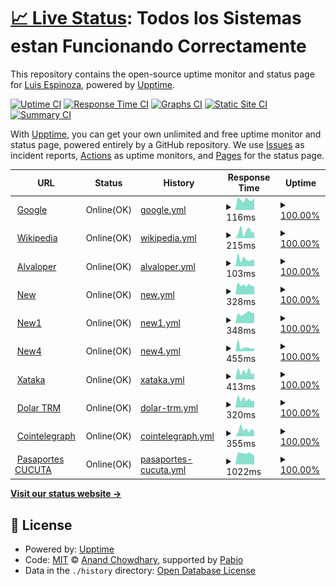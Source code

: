 # [📈 Live Status](https://alvaloper.github.io/monitoring): <!--live status--> **Todos los Sistemas estan Funcionando Correctamente**

This repository contains the open-source uptime monitor and status page for [Luis Espinoza](alvaloper.github.io), powered by [Upptime](https://github.com/upptime/upptime).

[![Uptime CI](https://github.com/alvaloper/monitoring/workflows/Uptime%20CI/badge.svg)](https://github.com/alvaloper/monitoring/actions?query=workflow%3A%22Uptime+CI%22)
[![Response Time CI](https://github.com/alvaloper/monitoring/workflows/Response%20Time%20CI/badge.svg)](https://github.com/alvaloper/monitoring/actions?query=workflow%3A%22Response+Time+CI%22)
[![Graphs CI](https://github.com/alvaloper/monitoring/workflows/Graphs%20CI/badge.svg)](https://github.com/alvaloper/monitoring/actions?query=workflow%3A%22Graphs+CI%22)
[![Static Site CI](https://github.com/alvaloper/monitoring/workflows/Static%20Site%20CI/badge.svg)](https://github.com/alvaloper/monitoring/actions?query=workflow%3A%22Static+Site+CI%22)
[![Summary CI](https://github.com/alvaloper/monitoring/workflows/Summary%20CI/badge.svg)](https://github.com/alvaloper/monitoring/actions?query=workflow%3A%22Summary+CI%22)

With [Upptime](https://upptime.js.org), you can get your own unlimited and free uptime monitor and status page, powered entirely by a GitHub repository. We use [Issues](https://github.com/alvaloper/monitoring/issues) as incident reports, [Actions](https://github.com/alvaloper/monitoring/actions) as uptime monitors, and [Pages](https://alvaloper.github.io/monitoring) for the status page.

<!--start: status pages-->
<!-- This summary is generated by Upptime (https://github.com/upptime/upptime) -->
<!-- Do not edit this manually, your changes will be overwritten -->
<!-- prettier-ignore -->
| URL | Status | History | Response Time | Uptime |
| --- | ------ | ------- | ------------- | ------ |
| <img alt="" src="https://icons.duckduckgo.com/ip3/www.google.com.ico" height="13"> [Google](https://www.google.com) | Online(OK) | [google.yml](https://github.com/alvaloper/monitoring/commits/HEAD/history/google.yml) | <details><summary><img alt="Response time graph" src="./graphs/google/response-time-week.png" height="20"> 116ms</summary><br><a href="https://alvaloper.github.io/monitoring/history/google"><img alt="Response time 101" src="https://img.shields.io/endpoint?url=https%3A%2F%2Fraw.githubusercontent.com%2Falvaloper%2Fmonitoring%2FHEAD%2Fapi%2Fgoogle%2Fresponse-time.json"></a><br><a href="https://alvaloper.github.io/monitoring/history/google"><img alt="24-hour response time 136" src="https://img.shields.io/endpoint?url=https%3A%2F%2Fraw.githubusercontent.com%2Falvaloper%2Fmonitoring%2FHEAD%2Fapi%2Fgoogle%2Fresponse-time-day.json"></a><br><a href="https://alvaloper.github.io/monitoring/history/google"><img alt="7-day response time 116" src="https://img.shields.io/endpoint?url=https%3A%2F%2Fraw.githubusercontent.com%2Falvaloper%2Fmonitoring%2FHEAD%2Fapi%2Fgoogle%2Fresponse-time-week.json"></a><br><a href="https://alvaloper.github.io/monitoring/history/google"><img alt="30-day response time 106" src="https://img.shields.io/endpoint?url=https%3A%2F%2Fraw.githubusercontent.com%2Falvaloper%2Fmonitoring%2FHEAD%2Fapi%2Fgoogle%2Fresponse-time-month.json"></a><br><a href="https://alvaloper.github.io/monitoring/history/google"><img alt="1-year response time 101" src="https://img.shields.io/endpoint?url=https%3A%2F%2Fraw.githubusercontent.com%2Falvaloper%2Fmonitoring%2FHEAD%2Fapi%2Fgoogle%2Fresponse-time-year.json"></a></details> | <details><summary><a href="https://alvaloper.github.io/monitoring/history/google">100.00%</a></summary><a href="https://alvaloper.github.io/monitoring/history/google"><img alt="All-time uptime 100.00%" src="https://img.shields.io/endpoint?url=https%3A%2F%2Fraw.githubusercontent.com%2Falvaloper%2Fmonitoring%2FHEAD%2Fapi%2Fgoogle%2Fuptime.json"></a><br><a href="https://alvaloper.github.io/monitoring/history/google"><img alt="24-hour uptime 100.00%" src="https://img.shields.io/endpoint?url=https%3A%2F%2Fraw.githubusercontent.com%2Falvaloper%2Fmonitoring%2FHEAD%2Fapi%2Fgoogle%2Fuptime-day.json"></a><br><a href="https://alvaloper.github.io/monitoring/history/google"><img alt="7-day uptime 100.00%" src="https://img.shields.io/endpoint?url=https%3A%2F%2Fraw.githubusercontent.com%2Falvaloper%2Fmonitoring%2FHEAD%2Fapi%2Fgoogle%2Fuptime-week.json"></a><br><a href="https://alvaloper.github.io/monitoring/history/google"><img alt="30-day uptime 100.00%" src="https://img.shields.io/endpoint?url=https%3A%2F%2Fraw.githubusercontent.com%2Falvaloper%2Fmonitoring%2FHEAD%2Fapi%2Fgoogle%2Fuptime-month.json"></a><br><a href="https://alvaloper.github.io/monitoring/history/google"><img alt="1-year uptime 99.99%" src="https://img.shields.io/endpoint?url=https%3A%2F%2Fraw.githubusercontent.com%2Falvaloper%2Fmonitoring%2FHEAD%2Fapi%2Fgoogle%2Fuptime-year.json"></a></details>
| <img alt="" src="https://icons.duckduckgo.com/ip3/en.wikipedia.org.ico" height="13"> [Wikipedia](https://en.wikipedia.org) | Online(OK) | [wikipedia.yml](https://github.com/alvaloper/monitoring/commits/HEAD/history/wikipedia.yml) | <details><summary><img alt="Response time graph" src="./graphs/wikipedia/response-time-week.png" height="20"> 215ms</summary><br><a href="https://alvaloper.github.io/monitoring/history/wikipedia"><img alt="Response time 216" src="https://img.shields.io/endpoint?url=https%3A%2F%2Fraw.githubusercontent.com%2Falvaloper%2Fmonitoring%2FHEAD%2Fapi%2Fwikipedia%2Fresponse-time.json"></a><br><a href="https://alvaloper.github.io/monitoring/history/wikipedia"><img alt="24-hour response time 174" src="https://img.shields.io/endpoint?url=https%3A%2F%2Fraw.githubusercontent.com%2Falvaloper%2Fmonitoring%2FHEAD%2Fapi%2Fwikipedia%2Fresponse-time-day.json"></a><br><a href="https://alvaloper.github.io/monitoring/history/wikipedia"><img alt="7-day response time 215" src="https://img.shields.io/endpoint?url=https%3A%2F%2Fraw.githubusercontent.com%2Falvaloper%2Fmonitoring%2FHEAD%2Fapi%2Fwikipedia%2Fresponse-time-week.json"></a><br><a href="https://alvaloper.github.io/monitoring/history/wikipedia"><img alt="30-day response time 222" src="https://img.shields.io/endpoint?url=https%3A%2F%2Fraw.githubusercontent.com%2Falvaloper%2Fmonitoring%2FHEAD%2Fapi%2Fwikipedia%2Fresponse-time-month.json"></a><br><a href="https://alvaloper.github.io/monitoring/history/wikipedia"><img alt="1-year response time 216" src="https://img.shields.io/endpoint?url=https%3A%2F%2Fraw.githubusercontent.com%2Falvaloper%2Fmonitoring%2FHEAD%2Fapi%2Fwikipedia%2Fresponse-time-year.json"></a></details> | <details><summary><a href="https://alvaloper.github.io/monitoring/history/wikipedia">100.00%</a></summary><a href="https://alvaloper.github.io/monitoring/history/wikipedia"><img alt="All-time uptime 100.00%" src="https://img.shields.io/endpoint?url=https%3A%2F%2Fraw.githubusercontent.com%2Falvaloper%2Fmonitoring%2FHEAD%2Fapi%2Fwikipedia%2Fuptime.json"></a><br><a href="https://alvaloper.github.io/monitoring/history/wikipedia"><img alt="24-hour uptime 100.00%" src="https://img.shields.io/endpoint?url=https%3A%2F%2Fraw.githubusercontent.com%2Falvaloper%2Fmonitoring%2FHEAD%2Fapi%2Fwikipedia%2Fuptime-day.json"></a><br><a href="https://alvaloper.github.io/monitoring/history/wikipedia"><img alt="7-day uptime 100.00%" src="https://img.shields.io/endpoint?url=https%3A%2F%2Fraw.githubusercontent.com%2Falvaloper%2Fmonitoring%2FHEAD%2Fapi%2Fwikipedia%2Fuptime-week.json"></a><br><a href="https://alvaloper.github.io/monitoring/history/wikipedia"><img alt="30-day uptime 100.00%" src="https://img.shields.io/endpoint?url=https%3A%2F%2Fraw.githubusercontent.com%2Falvaloper%2Fmonitoring%2FHEAD%2Fapi%2Fwikipedia%2Fuptime-month.json"></a><br><a href="https://alvaloper.github.io/monitoring/history/wikipedia"><img alt="1-year uptime 100.00%" src="https://img.shields.io/endpoint?url=https%3A%2F%2Fraw.githubusercontent.com%2Falvaloper%2Fmonitoring%2FHEAD%2Fapi%2Fwikipedia%2Fuptime-year.json"></a></details>
| <img alt="" src="https://icons.duckduckgo.com/ip3/alvaloper.github.io.ico" height="13"> [Alvaloper](https://alvaloper.github.io) | Online(OK) | [alvaloper.yml](https://github.com/alvaloper/monitoring/commits/HEAD/history/alvaloper.yml) | <details><summary><img alt="Response time graph" src="./graphs/alvaloper/response-time-week.png" height="20"> 103ms</summary><br><a href="https://alvaloper.github.io/monitoring/history/alvaloper"><img alt="Response time 96" src="https://img.shields.io/endpoint?url=https%3A%2F%2Fraw.githubusercontent.com%2Falvaloper%2Fmonitoring%2FHEAD%2Fapi%2Falvaloper%2Fresponse-time.json"></a><br><a href="https://alvaloper.github.io/monitoring/history/alvaloper"><img alt="24-hour response time 100" src="https://img.shields.io/endpoint?url=https%3A%2F%2Fraw.githubusercontent.com%2Falvaloper%2Fmonitoring%2FHEAD%2Fapi%2Falvaloper%2Fresponse-time-day.json"></a><br><a href="https://alvaloper.github.io/monitoring/history/alvaloper"><img alt="7-day response time 103" src="https://img.shields.io/endpoint?url=https%3A%2F%2Fraw.githubusercontent.com%2Falvaloper%2Fmonitoring%2FHEAD%2Fapi%2Falvaloper%2Fresponse-time-week.json"></a><br><a href="https://alvaloper.github.io/monitoring/history/alvaloper"><img alt="30-day response time 102" src="https://img.shields.io/endpoint?url=https%3A%2F%2Fraw.githubusercontent.com%2Falvaloper%2Fmonitoring%2FHEAD%2Fapi%2Falvaloper%2Fresponse-time-month.json"></a><br><a href="https://alvaloper.github.io/monitoring/history/alvaloper"><img alt="1-year response time 96" src="https://img.shields.io/endpoint?url=https%3A%2F%2Fraw.githubusercontent.com%2Falvaloper%2Fmonitoring%2FHEAD%2Fapi%2Falvaloper%2Fresponse-time-year.json"></a></details> | <details><summary><a href="https://alvaloper.github.io/monitoring/history/alvaloper">100.00%</a></summary><a href="https://alvaloper.github.io/monitoring/history/alvaloper"><img alt="All-time uptime 100.00%" src="https://img.shields.io/endpoint?url=https%3A%2F%2Fraw.githubusercontent.com%2Falvaloper%2Fmonitoring%2FHEAD%2Fapi%2Falvaloper%2Fuptime.json"></a><br><a href="https://alvaloper.github.io/monitoring/history/alvaloper"><img alt="24-hour uptime 100.00%" src="https://img.shields.io/endpoint?url=https%3A%2F%2Fraw.githubusercontent.com%2Falvaloper%2Fmonitoring%2FHEAD%2Fapi%2Falvaloper%2Fuptime-day.json"></a><br><a href="https://alvaloper.github.io/monitoring/history/alvaloper"><img alt="7-day uptime 100.00%" src="https://img.shields.io/endpoint?url=https%3A%2F%2Fraw.githubusercontent.com%2Falvaloper%2Fmonitoring%2FHEAD%2Fapi%2Falvaloper%2Fuptime-week.json"></a><br><a href="https://alvaloper.github.io/monitoring/history/alvaloper"><img alt="30-day uptime 100.00%" src="https://img.shields.io/endpoint?url=https%3A%2F%2Fraw.githubusercontent.com%2Falvaloper%2Fmonitoring%2FHEAD%2Fapi%2Falvaloper%2Fuptime-month.json"></a><br><a href="https://alvaloper.github.io/monitoring/history/alvaloper"><img alt="1-year uptime 100.00%" src="https://img.shields.io/endpoint?url=https%3A%2F%2Fraw.githubusercontent.com%2Falvaloper%2Fmonitoring%2FHEAD%2Fapi%2Falvaloper%2Fuptime-year.json"></a></details>
| <img alt="" src="https://icons.duckduckgo.com/ip3/youtube.com.ico" height="13"> [New](https://youtube.com) | Online(OK) | [new.yml](https://github.com/alvaloper/monitoring/commits/HEAD/history/new.yml) | <details><summary><img alt="Response time graph" src="./graphs/new/response-time-week.png" height="20"> 328ms</summary><br><a href="https://alvaloper.github.io/monitoring/history/new"><img alt="Response time 313" src="https://img.shields.io/endpoint?url=https%3A%2F%2Fraw.githubusercontent.com%2Falvaloper%2Fmonitoring%2FHEAD%2Fapi%2Fnew%2Fresponse-time.json"></a><br><a href="https://alvaloper.github.io/monitoring/history/new"><img alt="24-hour response time 288" src="https://img.shields.io/endpoint?url=https%3A%2F%2Fraw.githubusercontent.com%2Falvaloper%2Fmonitoring%2FHEAD%2Fapi%2Fnew%2Fresponse-time-day.json"></a><br><a href="https://alvaloper.github.io/monitoring/history/new"><img alt="7-day response time 328" src="https://img.shields.io/endpoint?url=https%3A%2F%2Fraw.githubusercontent.com%2Falvaloper%2Fmonitoring%2FHEAD%2Fapi%2Fnew%2Fresponse-time-week.json"></a><br><a href="https://alvaloper.github.io/monitoring/history/new"><img alt="30-day response time 317" src="https://img.shields.io/endpoint?url=https%3A%2F%2Fraw.githubusercontent.com%2Falvaloper%2Fmonitoring%2FHEAD%2Fapi%2Fnew%2Fresponse-time-month.json"></a><br><a href="https://alvaloper.github.io/monitoring/history/new"><img alt="1-year response time 313" src="https://img.shields.io/endpoint?url=https%3A%2F%2Fraw.githubusercontent.com%2Falvaloper%2Fmonitoring%2FHEAD%2Fapi%2Fnew%2Fresponse-time-year.json"></a></details> | <details><summary><a href="https://alvaloper.github.io/monitoring/history/new">100.00%</a></summary><a href="https://alvaloper.github.io/monitoring/history/new"><img alt="All-time uptime 96.82%" src="https://img.shields.io/endpoint?url=https%3A%2F%2Fraw.githubusercontent.com%2Falvaloper%2Fmonitoring%2FHEAD%2Fapi%2Fnew%2Fuptime.json"></a><br><a href="https://alvaloper.github.io/monitoring/history/new"><img alt="24-hour uptime 100.00%" src="https://img.shields.io/endpoint?url=https%3A%2F%2Fraw.githubusercontent.com%2Falvaloper%2Fmonitoring%2FHEAD%2Fapi%2Fnew%2Fuptime-day.json"></a><br><a href="https://alvaloper.github.io/monitoring/history/new"><img alt="7-day uptime 100.00%" src="https://img.shields.io/endpoint?url=https%3A%2F%2Fraw.githubusercontent.com%2Falvaloper%2Fmonitoring%2FHEAD%2Fapi%2Fnew%2Fuptime-week.json"></a><br><a href="https://alvaloper.github.io/monitoring/history/new"><img alt="30-day uptime 100.00%" src="https://img.shields.io/endpoint?url=https%3A%2F%2Fraw.githubusercontent.com%2Falvaloper%2Fmonitoring%2FHEAD%2Fapi%2Fnew%2Fuptime-month.json"></a><br><a href="https://alvaloper.github.io/monitoring/history/new"><img alt="1-year uptime 96.82%" src="https://img.shields.io/endpoint?url=https%3A%2F%2Fraw.githubusercontent.com%2Falvaloper%2Fmonitoring%2FHEAD%2Fapi%2Fnew%2Fuptime-year.json"></a></details>
| <img alt="" src="https://icons.duckduckgo.com/ip3/google.com.ar.ico" height="13"> [New1](https://google.com.ar) | Online(OK) | [new1.yml](https://github.com/alvaloper/monitoring/commits/HEAD/history/new1.yml) | <details><summary><img alt="Response time graph" src="./graphs/new1/response-time-week.png" height="20"> 348ms</summary><br><a href="https://alvaloper.github.io/monitoring/history/new1"><img alt="Response time 330" src="https://img.shields.io/endpoint?url=https%3A%2F%2Fraw.githubusercontent.com%2Falvaloper%2Fmonitoring%2FHEAD%2Fapi%2Fnew1%2Fresponse-time.json"></a><br><a href="https://alvaloper.github.io/monitoring/history/new1"><img alt="24-hour response time 372" src="https://img.shields.io/endpoint?url=https%3A%2F%2Fraw.githubusercontent.com%2Falvaloper%2Fmonitoring%2FHEAD%2Fapi%2Fnew1%2Fresponse-time-day.json"></a><br><a href="https://alvaloper.github.io/monitoring/history/new1"><img alt="7-day response time 348" src="https://img.shields.io/endpoint?url=https%3A%2F%2Fraw.githubusercontent.com%2Falvaloper%2Fmonitoring%2FHEAD%2Fapi%2Fnew1%2Fresponse-time-week.json"></a><br><a href="https://alvaloper.github.io/monitoring/history/new1"><img alt="30-day response time 327" src="https://img.shields.io/endpoint?url=https%3A%2F%2Fraw.githubusercontent.com%2Falvaloper%2Fmonitoring%2FHEAD%2Fapi%2Fnew1%2Fresponse-time-month.json"></a><br><a href="https://alvaloper.github.io/monitoring/history/new1"><img alt="1-year response time 330" src="https://img.shields.io/endpoint?url=https%3A%2F%2Fraw.githubusercontent.com%2Falvaloper%2Fmonitoring%2FHEAD%2Fapi%2Fnew1%2Fresponse-time-year.json"></a></details> | <details><summary><a href="https://alvaloper.github.io/monitoring/history/new1">100.00%</a></summary><a href="https://alvaloper.github.io/monitoring/history/new1"><img alt="All-time uptime 91.67%" src="https://img.shields.io/endpoint?url=https%3A%2F%2Fraw.githubusercontent.com%2Falvaloper%2Fmonitoring%2FHEAD%2Fapi%2Fnew1%2Fuptime.json"></a><br><a href="https://alvaloper.github.io/monitoring/history/new1"><img alt="24-hour uptime 100.00%" src="https://img.shields.io/endpoint?url=https%3A%2F%2Fraw.githubusercontent.com%2Falvaloper%2Fmonitoring%2FHEAD%2Fapi%2Fnew1%2Fuptime-day.json"></a><br><a href="https://alvaloper.github.io/monitoring/history/new1"><img alt="7-day uptime 100.00%" src="https://img.shields.io/endpoint?url=https%3A%2F%2Fraw.githubusercontent.com%2Falvaloper%2Fmonitoring%2FHEAD%2Fapi%2Fnew1%2Fuptime-week.json"></a><br><a href="https://alvaloper.github.io/monitoring/history/new1"><img alt="30-day uptime 100.00%" src="https://img.shields.io/endpoint?url=https%3A%2F%2Fraw.githubusercontent.com%2Falvaloper%2Fmonitoring%2FHEAD%2Fapi%2Fnew1%2Fuptime-month.json"></a><br><a href="https://alvaloper.github.io/monitoring/history/new1"><img alt="1-year uptime 91.67%" src="https://img.shields.io/endpoint?url=https%3A%2F%2Fraw.githubusercontent.com%2Falvaloper%2Fmonitoring%2FHEAD%2Fapi%2Fnew1%2Fuptime-year.json"></a></details>
| <img alt="" src="https://icons.duckduckgo.com/ip3/google.it.ico" height="13"> [New4](https://google.it) | Online(OK) | [new4.yml](https://github.com/alvaloper/monitoring/commits/HEAD/history/new4.yml) | <details><summary><img alt="Response time graph" src="./graphs/new4/response-time-week.png" height="20"> 455ms</summary><br><a href="https://alvaloper.github.io/monitoring/history/new4"><img alt="Response time 322" src="https://img.shields.io/endpoint?url=https%3A%2F%2Fraw.githubusercontent.com%2Falvaloper%2Fmonitoring%2FHEAD%2Fapi%2Fnew4%2Fresponse-time.json"></a><br><a href="https://alvaloper.github.io/monitoring/history/new4"><img alt="24-hour response time 363" src="https://img.shields.io/endpoint?url=https%3A%2F%2Fraw.githubusercontent.com%2Falvaloper%2Fmonitoring%2FHEAD%2Fapi%2Fnew4%2Fresponse-time-day.json"></a><br><a href="https://alvaloper.github.io/monitoring/history/new4"><img alt="7-day response time 455" src="https://img.shields.io/endpoint?url=https%3A%2F%2Fraw.githubusercontent.com%2Falvaloper%2Fmonitoring%2FHEAD%2Fapi%2Fnew4%2Fresponse-time-week.json"></a><br><a href="https://alvaloper.github.io/monitoring/history/new4"><img alt="30-day response time 322" src="https://img.shields.io/endpoint?url=https%3A%2F%2Fraw.githubusercontent.com%2Falvaloper%2Fmonitoring%2FHEAD%2Fapi%2Fnew4%2Fresponse-time-month.json"></a><br><a href="https://alvaloper.github.io/monitoring/history/new4"><img alt="1-year response time 322" src="https://img.shields.io/endpoint?url=https%3A%2F%2Fraw.githubusercontent.com%2Falvaloper%2Fmonitoring%2FHEAD%2Fapi%2Fnew4%2Fresponse-time-year.json"></a></details> | <details><summary><a href="https://alvaloper.github.io/monitoring/history/new4">100.00%</a></summary><a href="https://alvaloper.github.io/monitoring/history/new4"><img alt="All-time uptime 99.99%" src="https://img.shields.io/endpoint?url=https%3A%2F%2Fraw.githubusercontent.com%2Falvaloper%2Fmonitoring%2FHEAD%2Fapi%2Fnew4%2Fuptime.json"></a><br><a href="https://alvaloper.github.io/monitoring/history/new4"><img alt="24-hour uptime 100.00%" src="https://img.shields.io/endpoint?url=https%3A%2F%2Fraw.githubusercontent.com%2Falvaloper%2Fmonitoring%2FHEAD%2Fapi%2Fnew4%2Fuptime-day.json"></a><br><a href="https://alvaloper.github.io/monitoring/history/new4"><img alt="7-day uptime 100.00%" src="https://img.shields.io/endpoint?url=https%3A%2F%2Fraw.githubusercontent.com%2Falvaloper%2Fmonitoring%2FHEAD%2Fapi%2Fnew4%2Fuptime-week.json"></a><br><a href="https://alvaloper.github.io/monitoring/history/new4"><img alt="30-day uptime 100.00%" src="https://img.shields.io/endpoint?url=https%3A%2F%2Fraw.githubusercontent.com%2Falvaloper%2Fmonitoring%2FHEAD%2Fapi%2Fnew4%2Fuptime-month.json"></a><br><a href="https://alvaloper.github.io/monitoring/history/new4"><img alt="1-year uptime 99.99%" src="https://img.shields.io/endpoint?url=https%3A%2F%2Fraw.githubusercontent.com%2Falvaloper%2Fmonitoring%2FHEAD%2Fapi%2Fnew4%2Fuptime-year.json"></a></details>
| <img alt="" src="https://icons.duckduckgo.com/ip3/www.xataka.com.ico" height="13"> [Xataka](https://www.xataka.com/) | Online(OK) | [xataka.yml](https://github.com/alvaloper/monitoring/commits/HEAD/history/xataka.yml) | <details><summary><img alt="Response time graph" src="./graphs/xataka/response-time-week.png" height="20"> 413ms</summary><br><a href="https://alvaloper.github.io/monitoring/history/xataka"><img alt="Response time 488" src="https://img.shields.io/endpoint?url=https%3A%2F%2Fraw.githubusercontent.com%2Falvaloper%2Fmonitoring%2FHEAD%2Fapi%2Fxataka%2Fresponse-time.json"></a><br><a href="https://alvaloper.github.io/monitoring/history/xataka"><img alt="24-hour response time 338" src="https://img.shields.io/endpoint?url=https%3A%2F%2Fraw.githubusercontent.com%2Falvaloper%2Fmonitoring%2FHEAD%2Fapi%2Fxataka%2Fresponse-time-day.json"></a><br><a href="https://alvaloper.github.io/monitoring/history/xataka"><img alt="7-day response time 413" src="https://img.shields.io/endpoint?url=https%3A%2F%2Fraw.githubusercontent.com%2Falvaloper%2Fmonitoring%2FHEAD%2Fapi%2Fxataka%2Fresponse-time-week.json"></a><br><a href="https://alvaloper.github.io/monitoring/history/xataka"><img alt="30-day response time 395" src="https://img.shields.io/endpoint?url=https%3A%2F%2Fraw.githubusercontent.com%2Falvaloper%2Fmonitoring%2FHEAD%2Fapi%2Fxataka%2Fresponse-time-month.json"></a><br><a href="https://alvaloper.github.io/monitoring/history/xataka"><img alt="1-year response time 488" src="https://img.shields.io/endpoint?url=https%3A%2F%2Fraw.githubusercontent.com%2Falvaloper%2Fmonitoring%2FHEAD%2Fapi%2Fxataka%2Fresponse-time-year.json"></a></details> | <details><summary><a href="https://alvaloper.github.io/monitoring/history/xataka">100.00%</a></summary><a href="https://alvaloper.github.io/monitoring/history/xataka"><img alt="All-time uptime 99.92%" src="https://img.shields.io/endpoint?url=https%3A%2F%2Fraw.githubusercontent.com%2Falvaloper%2Fmonitoring%2FHEAD%2Fapi%2Fxataka%2Fuptime.json"></a><br><a href="https://alvaloper.github.io/monitoring/history/xataka"><img alt="24-hour uptime 100.00%" src="https://img.shields.io/endpoint?url=https%3A%2F%2Fraw.githubusercontent.com%2Falvaloper%2Fmonitoring%2FHEAD%2Fapi%2Fxataka%2Fuptime-day.json"></a><br><a href="https://alvaloper.github.io/monitoring/history/xataka"><img alt="7-day uptime 100.00%" src="https://img.shields.io/endpoint?url=https%3A%2F%2Fraw.githubusercontent.com%2Falvaloper%2Fmonitoring%2FHEAD%2Fapi%2Fxataka%2Fuptime-week.json"></a><br><a href="https://alvaloper.github.io/monitoring/history/xataka"><img alt="30-day uptime 100.00%" src="https://img.shields.io/endpoint?url=https%3A%2F%2Fraw.githubusercontent.com%2Falvaloper%2Fmonitoring%2FHEAD%2Fapi%2Fxataka%2Fuptime-month.json"></a><br><a href="https://alvaloper.github.io/monitoring/history/xataka"><img alt="1-year uptime 99.92%" src="https://img.shields.io/endpoint?url=https%3A%2F%2Fraw.githubusercontent.com%2Falvaloper%2Fmonitoring%2FHEAD%2Fapi%2Fxataka%2Fuptime-year.json"></a></details>
| <img alt="" src="https://icons.duckduckgo.com/ip3/dolar.wilkinsonpc.com.co.ico" height="13"> [Dolar TRM](https://dolar.wilkinsonpc.com.co/) | Online(OK) | [dolar-trm.yml](https://github.com/alvaloper/monitoring/commits/HEAD/history/dolar-trm.yml) | <details><summary><img alt="Response time graph" src="./graphs/dolar-trm/response-time-week.png" height="20"> 320ms</summary><br><a href="https://alvaloper.github.io/monitoring/history/dolar-trm"><img alt="Response time 336" src="https://img.shields.io/endpoint?url=https%3A%2F%2Fraw.githubusercontent.com%2Falvaloper%2Fmonitoring%2FHEAD%2Fapi%2Fdolar-trm%2Fresponse-time.json"></a><br><a href="https://alvaloper.github.io/monitoring/history/dolar-trm"><img alt="24-hour response time 280" src="https://img.shields.io/endpoint?url=https%3A%2F%2Fraw.githubusercontent.com%2Falvaloper%2Fmonitoring%2FHEAD%2Fapi%2Fdolar-trm%2Fresponse-time-day.json"></a><br><a href="https://alvaloper.github.io/monitoring/history/dolar-trm"><img alt="7-day response time 320" src="https://img.shields.io/endpoint?url=https%3A%2F%2Fraw.githubusercontent.com%2Falvaloper%2Fmonitoring%2FHEAD%2Fapi%2Fdolar-trm%2Fresponse-time-week.json"></a><br><a href="https://alvaloper.github.io/monitoring/history/dolar-trm"><img alt="30-day response time 292" src="https://img.shields.io/endpoint?url=https%3A%2F%2Fraw.githubusercontent.com%2Falvaloper%2Fmonitoring%2FHEAD%2Fapi%2Fdolar-trm%2Fresponse-time-month.json"></a><br><a href="https://alvaloper.github.io/monitoring/history/dolar-trm"><img alt="1-year response time 336" src="https://img.shields.io/endpoint?url=https%3A%2F%2Fraw.githubusercontent.com%2Falvaloper%2Fmonitoring%2FHEAD%2Fapi%2Fdolar-trm%2Fresponse-time-year.json"></a></details> | <details><summary><a href="https://alvaloper.github.io/monitoring/history/dolar-trm">100.00%</a></summary><a href="https://alvaloper.github.io/monitoring/history/dolar-trm"><img alt="All-time uptime 99.94%" src="https://img.shields.io/endpoint?url=https%3A%2F%2Fraw.githubusercontent.com%2Falvaloper%2Fmonitoring%2FHEAD%2Fapi%2Fdolar-trm%2Fuptime.json"></a><br><a href="https://alvaloper.github.io/monitoring/history/dolar-trm"><img alt="24-hour uptime 100.00%" src="https://img.shields.io/endpoint?url=https%3A%2F%2Fraw.githubusercontent.com%2Falvaloper%2Fmonitoring%2FHEAD%2Fapi%2Fdolar-trm%2Fuptime-day.json"></a><br><a href="https://alvaloper.github.io/monitoring/history/dolar-trm"><img alt="7-day uptime 100.00%" src="https://img.shields.io/endpoint?url=https%3A%2F%2Fraw.githubusercontent.com%2Falvaloper%2Fmonitoring%2FHEAD%2Fapi%2Fdolar-trm%2Fuptime-week.json"></a><br><a href="https://alvaloper.github.io/monitoring/history/dolar-trm"><img alt="30-day uptime 99.94%" src="https://img.shields.io/endpoint?url=https%3A%2F%2Fraw.githubusercontent.com%2Falvaloper%2Fmonitoring%2FHEAD%2Fapi%2Fdolar-trm%2Fuptime-month.json"></a><br><a href="https://alvaloper.github.io/monitoring/history/dolar-trm"><img alt="1-year uptime 99.94%" src="https://img.shields.io/endpoint?url=https%3A%2F%2Fraw.githubusercontent.com%2Falvaloper%2Fmonitoring%2FHEAD%2Fapi%2Fdolar-trm%2Fuptime-year.json"></a></details>
| <img alt="" src="https://icons.duckduckgo.com/ip3/google.de.ico" height="13"> [Cointelegraph](https://google.de/) | Online(OK) | [cointelegraph.yml](https://github.com/alvaloper/monitoring/commits/HEAD/history/cointelegraph.yml) | <details><summary><img alt="Response time graph" src="./graphs/cointelegraph/response-time-week.png" height="20"> 355ms</summary><br><a href="https://alvaloper.github.io/monitoring/history/cointelegraph"><img alt="Response time 331" src="https://img.shields.io/endpoint?url=https%3A%2F%2Fraw.githubusercontent.com%2Falvaloper%2Fmonitoring%2FHEAD%2Fapi%2Fcointelegraph%2Fresponse-time.json"></a><br><a href="https://alvaloper.github.io/monitoring/history/cointelegraph"><img alt="24-hour response time 267" src="https://img.shields.io/endpoint?url=https%3A%2F%2Fraw.githubusercontent.com%2Falvaloper%2Fmonitoring%2FHEAD%2Fapi%2Fcointelegraph%2Fresponse-time-day.json"></a><br><a href="https://alvaloper.github.io/monitoring/history/cointelegraph"><img alt="7-day response time 355" src="https://img.shields.io/endpoint?url=https%3A%2F%2Fraw.githubusercontent.com%2Falvaloper%2Fmonitoring%2FHEAD%2Fapi%2Fcointelegraph%2Fresponse-time-week.json"></a><br><a href="https://alvaloper.github.io/monitoring/history/cointelegraph"><img alt="30-day response time 316" src="https://img.shields.io/endpoint?url=https%3A%2F%2Fraw.githubusercontent.com%2Falvaloper%2Fmonitoring%2FHEAD%2Fapi%2Fcointelegraph%2Fresponse-time-month.json"></a><br><a href="https://alvaloper.github.io/monitoring/history/cointelegraph"><img alt="1-year response time 331" src="https://img.shields.io/endpoint?url=https%3A%2F%2Fraw.githubusercontent.com%2Falvaloper%2Fmonitoring%2FHEAD%2Fapi%2Fcointelegraph%2Fresponse-time-year.json"></a></details> | <details><summary><a href="https://alvaloper.github.io/monitoring/history/cointelegraph">100.00%</a></summary><a href="https://alvaloper.github.io/monitoring/history/cointelegraph"><img alt="All-time uptime 99.99%" src="https://img.shields.io/endpoint?url=https%3A%2F%2Fraw.githubusercontent.com%2Falvaloper%2Fmonitoring%2FHEAD%2Fapi%2Fcointelegraph%2Fuptime.json"></a><br><a href="https://alvaloper.github.io/monitoring/history/cointelegraph"><img alt="24-hour uptime 100.00%" src="https://img.shields.io/endpoint?url=https%3A%2F%2Fraw.githubusercontent.com%2Falvaloper%2Fmonitoring%2FHEAD%2Fapi%2Fcointelegraph%2Fuptime-day.json"></a><br><a href="https://alvaloper.github.io/monitoring/history/cointelegraph"><img alt="7-day uptime 100.00%" src="https://img.shields.io/endpoint?url=https%3A%2F%2Fraw.githubusercontent.com%2Falvaloper%2Fmonitoring%2FHEAD%2Fapi%2Fcointelegraph%2Fuptime-week.json"></a><br><a href="https://alvaloper.github.io/monitoring/history/cointelegraph"><img alt="30-day uptime 100.00%" src="https://img.shields.io/endpoint?url=https%3A%2F%2Fraw.githubusercontent.com%2Falvaloper%2Fmonitoring%2FHEAD%2Fapi%2Fcointelegraph%2Fuptime-month.json"></a><br><a href="https://alvaloper.github.io/monitoring/history/cointelegraph"><img alt="1-year uptime 99.99%" src="https://img.shields.io/endpoint?url=https%3A%2F%2Fraw.githubusercontent.com%2Falvaloper%2Fmonitoring%2FHEAD%2Fapi%2Fcointelegraph%2Fuptime-year.json"></a></details>
| <img alt="" src="https://icons.duckduckgo.com/ip3/nortedesantander.gov.co.ico" height="13"> [Pasaportes CUCUTA](https://nortedesantander.gov.co) | Online(OK) | [pasaportes-cucuta.yml](https://github.com/alvaloper/monitoring/commits/HEAD/history/pasaportes-cucuta.yml) | <details><summary><img alt="Response time graph" src="./graphs/pasaportes-cucuta/response-time-week.png" height="20"> 1022ms</summary><br><a href="https://alvaloper.github.io/monitoring/history/pasaportes-cucuta"><img alt="Response time 1021" src="https://img.shields.io/endpoint?url=https%3A%2F%2Fraw.githubusercontent.com%2Falvaloper%2Fmonitoring%2FHEAD%2Fapi%2Fpasaportes-cucuta%2Fresponse-time.json"></a><br><a href="https://alvaloper.github.io/monitoring/history/pasaportes-cucuta"><img alt="24-hour response time 810" src="https://img.shields.io/endpoint?url=https%3A%2F%2Fraw.githubusercontent.com%2Falvaloper%2Fmonitoring%2FHEAD%2Fapi%2Fpasaportes-cucuta%2Fresponse-time-day.json"></a><br><a href="https://alvaloper.github.io/monitoring/history/pasaportes-cucuta"><img alt="7-day response time 1022" src="https://img.shields.io/endpoint?url=https%3A%2F%2Fraw.githubusercontent.com%2Falvaloper%2Fmonitoring%2FHEAD%2Fapi%2Fpasaportes-cucuta%2Fresponse-time-week.json"></a><br><a href="https://alvaloper.github.io/monitoring/history/pasaportes-cucuta"><img alt="30-day response time 940" src="https://img.shields.io/endpoint?url=https%3A%2F%2Fraw.githubusercontent.com%2Falvaloper%2Fmonitoring%2FHEAD%2Fapi%2Fpasaportes-cucuta%2Fresponse-time-month.json"></a><br><a href="https://alvaloper.github.io/monitoring/history/pasaportes-cucuta"><img alt="1-year response time 1021" src="https://img.shields.io/endpoint?url=https%3A%2F%2Fraw.githubusercontent.com%2Falvaloper%2Fmonitoring%2FHEAD%2Fapi%2Fpasaportes-cucuta%2Fresponse-time-year.json"></a></details> | <details><summary><a href="https://alvaloper.github.io/monitoring/history/pasaportes-cucuta">100.00%</a></summary><a href="https://alvaloper.github.io/monitoring/history/pasaportes-cucuta"><img alt="All-time uptime 98.98%" src="https://img.shields.io/endpoint?url=https%3A%2F%2Fraw.githubusercontent.com%2Falvaloper%2Fmonitoring%2FHEAD%2Fapi%2Fpasaportes-cucuta%2Fuptime.json"></a><br><a href="https://alvaloper.github.io/monitoring/history/pasaportes-cucuta"><img alt="24-hour uptime 100.00%" src="https://img.shields.io/endpoint?url=https%3A%2F%2Fraw.githubusercontent.com%2Falvaloper%2Fmonitoring%2FHEAD%2Fapi%2Fpasaportes-cucuta%2Fuptime-day.json"></a><br><a href="https://alvaloper.github.io/monitoring/history/pasaportes-cucuta"><img alt="7-day uptime 100.00%" src="https://img.shields.io/endpoint?url=https%3A%2F%2Fraw.githubusercontent.com%2Falvaloper%2Fmonitoring%2FHEAD%2Fapi%2Fpasaportes-cucuta%2Fuptime-week.json"></a><br><a href="https://alvaloper.github.io/monitoring/history/pasaportes-cucuta"><img alt="30-day uptime 100.00%" src="https://img.shields.io/endpoint?url=https%3A%2F%2Fraw.githubusercontent.com%2Falvaloper%2Fmonitoring%2FHEAD%2Fapi%2Fpasaportes-cucuta%2Fuptime-month.json"></a><br><a href="https://alvaloper.github.io/monitoring/history/pasaportes-cucuta"><img alt="1-year uptime 98.98%" src="https://img.shields.io/endpoint?url=https%3A%2F%2Fraw.githubusercontent.com%2Falvaloper%2Fmonitoring%2FHEAD%2Fapi%2Fpasaportes-cucuta%2Fuptime-year.json"></a></details>

<!--end: status pages-->

[**Visit our status website →**](https://alvaloper.github.io/monitoring)

## 📄 License

- Powered by: [Upptime](https://github.com/upptime/upptime)
- Code: [MIT](./LICENSE) © [Anand Chowdhary](https://anandchowdhary.com), supported by [Pabio](https://pabio.com)
- Data in the `./history` directory: [Open Database License](https://opendatacommons.org/licenses/odbl/1-0/)
